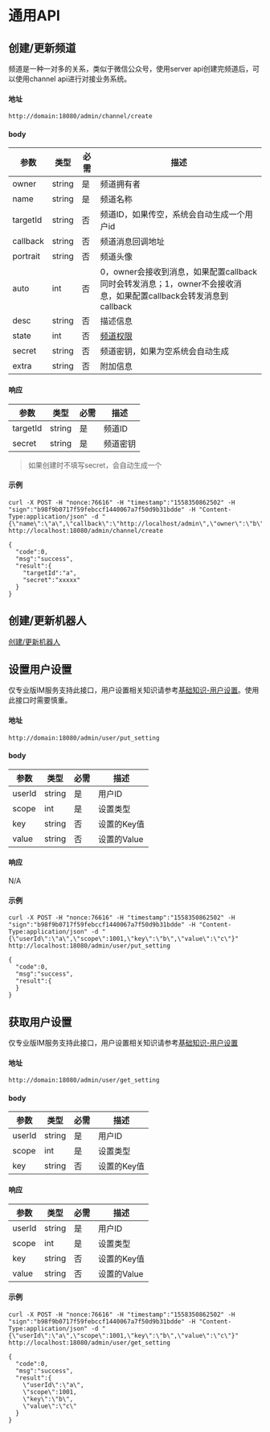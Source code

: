 # 通用API
## 创建/更新频道
频道是一种一对多的关系，类似于微信公众号，使用server api创建完频道后，可以使用channel api进行对接业务系统。

#### 地址
```
http://domain:18080/admin/channel/create
```
#### body
| 参数 | 类型 | 必需 | 描述 |
| ------ | ------ | --- | ------ |
| owner | string | 是 | 频道拥有者 |
| name | string | 是 | 频道名称 |
| targetId | string | 否 | 频道ID，如果传空，系统会自动生成一个用户id |
| callback | string | 否 | 频道消息回调地址 |
| portrait | string | 否 | 频道头像 |
| auto | int | 否 | 0，owner会接收到消息，如果配置callback同时会转发消息；1，owner不会接收消息，如果配置callback会转发消息到callback |
| desc | string | 否 | 描述信息 |
| state | int | 否 | [频道权限](../../base_knowledge/channel.md#频道属性) |
| secret | string | 否 | 频道密钥，如果为空系统会自动生成 |
| extra | string | 否 | 附加信息 |

#### 响应
| 参数 | 类型 | 必需 | 描述 |
| ------ | ------ | --- | ------ |
| targetId | string | 是 | 频道ID |
| secret | string | 是 | 频道密钥 |
> 如果创建时不填写secret，会自动生成一个

#### 示例
```
curl -X POST -H "nonce:76616" -H "timestamp":"1558350862502" -H "sign":"b98f9b0717f59febccf1440067a7f50d9b31bdde" -H "Content-Type:application/json" -d "{\"name\":\"a\",\"callback\":\"http://localhost/admin\",\"owner\":\"b\"}" http://localhost:18080/admin/channel/create

{
  "code":0,
  "msg":"success",
  "result":{
    "targetId":"a",
    "secret":"xxxxx"
  }
}
```

## 创建/更新机器人
[创建/更新机器人](./user_api.md#注册/更新机器人)

## 设置用户设置
仅专业版IM服务支持此接口，用户设置相关知识请参考[基础知识-用户设置](../../base_knowledge/user_setting.md)。使用此接口时需要慎重。

#### 地址
```
http://domain:18080/admin/user/put_setting
```
#### body
| 参数 | 类型 | 必需 | 描述 |
| ------ | ------ | --- | ------ |
| userId | string | 是 | 用户ID |
| scope | int | 是 | 设置类型 |
| key | string | 否 | 设置的Key值 |
| value | string | 否 | 设置的Value |


#### 响应
N/A

#### 示例
```
curl -X POST -H "nonce:76616" -H "timestamp":"1558350862502" -H "sign":"b98f9b0717f59febccf1440067a7f50d9b31bdde" -H "Content-Type:application/json" -d "{\"userId\":\"a\",\"scope\":1001,\"key\":\"b\",\"value\":\"c\"}" http://localhost:18080/admin/user/put_setting

{
  "code":0,
  "msg":"success",
  "result":{
  }
}
```

## 获取用户设置
仅专业版IM服务支持此接口，用户设置相关知识请参考[基础知识-用户设置](../../base_knowledge/user_setting.md)

#### 地址
```
http://domain:18080/admin/user/get_setting
```
#### body
| 参数 | 类型 | 必需 | 描述 |
| ------ | ------ | --- | ------ |
| userId | string | 是 | 用户ID |
| scope | int | 是 | 设置类型 |
| key | string | 否 | 设置的Key值 |


#### 响应
| 参数 | 类型 | 必需 | 描述 |
| ------ | ------ | --- | ------ |
| userId | string | 是 | 用户ID |
| scope | int | 是 | 设置类型 |
| key | string | 否 | 设置的Key值 |
| value | string | 否 | 设置的Value |

#### 示例
```
curl -X POST -H "nonce:76616" -H "timestamp":"1558350862502" -H "sign":"b98f9b0717f59febccf1440067a7f50d9b31bdde" -H "Content-Type:application/json" -d "{\"userId\":\"a\",\"scope\":1001,\"key\":\"b\",\"value\":\"c\"}" http://localhost:18080/admin/user/get_setting

{
  "code":0,
  "msg":"success",
  "result":{
    \"userId\":\"a\",
    \"scope\":1001,
    \"key\":\"b\",
    \"value\":\"c\"
  }
}
```

